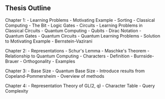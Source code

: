 ## Thesis Outline

Chapter 1:
        - Learning Problems
                 - Motivating Example
                 - Sorting
        - Classical Computing
                - The Bit
                - Logic Gates
                - Circuits
                - Learning Problems in Classical Circuits
        - Quantum Computing
                - Qubits
                - Dirac Notation
                - Quantum Gates
                - Quantum Circuits
                - Quantum Learning Problems
                        - Solution to Motivating Example
                        - Bernstein-Vazirani

Chapter 2:
        - Representations
                - Schur's Lemma
                - Maschke's Theorem
                - Relationship to Quantum Computing
        - Characters 
                - Definition
                - Burnside-Brauer
                - Orthogonality
                - Examples

Chapter 3: 
        - Base Size
        - Quantum Base Size
        - Introduce results from Copeland-Pommersheim
        - Overview of methods

Chapter 4:
        - Representation Theory of GL(2, q)
                - Character Table
        - Query Complexity


   











        
